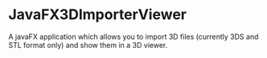 # JavaFX3DImporterViewer
A javaFX application which allows you to import 3D files (currently 3DS and STL format only) and show them in a 3D viewer.
